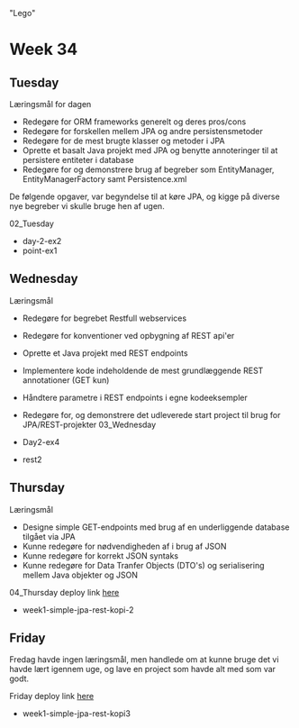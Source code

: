 "Lego"
# Week 34
## Tuesday
Læringsmål for dagen
 - Redegøre for ORM frameworks generelt og deres pros/cons
 - Redegøre for forskellen mellem JPA og andre persistensmetoder
 - Redegøre for de mest brugte klasser og metoder i JPA
 - Oprette et basalt Java projekt med JPA og benytte annoteringer til at persistere entiteter i database
 - Redegøre for og demonstrere brug af begreber som EntityManager, EntityManagerFactory samt Persistence.xml

De følgende opgaver, var begyndelse til at køre JPA, og kigge på diverse nye begreber vi skulle bruge hen af ugen.

02_Tuesday

 - day-2-ex2
 - point-ex1

## Wednesday
Læringsmål
-   Redegøre for begrebet Restfull webservices
-   Redegøre for konventioner ved opbygning af REST api'er
-   Oprette et Java projekt med REST endpoints
-   Implementere kode indeholdende de mest grundlæggende REST annotationer (GET kun)
-   Håndtere parametre i REST endpoints i egne kodeeksempler
-   Redegøre for, og demonstrere det udleverede start project til brug for JPA/REST-projekter
03_Wednesday

 - Day2-ex4
 - rest2

## Thursday
Læringsmål
-   Designe simple GET-endpoints med brug af en underliggende database tilgået via JPA
-   Kunne redegøre for nødvendigheden af i brug af JSON
-   Kunne redegøre for korrekt JSON syntaks
-   Kunne redegøre for Data Tranfer Objects (DTO's) og serialisering mellem Java objekter og JSON

04_Thursday
deploy link [here](http://167.71.50.130:8080/Day-4-1.0/)
 - week1-simple-jpa-rest-kopi-2

## Friday
Fredag havde ingen læringsmål, men handlede om at kunne bruge det vi havde lært igennem uge, og lave en project som havde alt med som var godt.

Friday
deploy link [here](http://167.71.50.130:8080/Week1Friday-1.0/)
 - week1-simple-jpa-rest-kopi3
